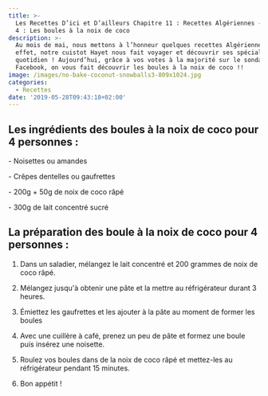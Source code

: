 ```yaml
---
title: >-
  Les Recettes D’ici et D’ailleurs Chapitre 11 : Recettes Algériennes - Épisode
  4 : Les boules à la noix de coco
description: >-
  Au mois de mai, nous mettons à l’honneur quelques recettes Algériennes ! En
  effet, notre cuistot Hayet nous fait voyager et découvrir ses spécialités au
  quotidien ! Aujourd’hui, grâce à vos votes à la majorité sur le sondage de
  Facebook, on vous fait découvrir les boules à la noix de coco !!
image: /images/no-bake-coconut-snowballs3-809x1024.jpg
categories:
  - Recettes
date: '2019-05-28T09:43:18+02:00'
---
```

## Les ingrédients des boules à la noix de coco pour 4 personnes :



\- Noisettes ou amandes

\- Crêpes dentelles ou gaufrettes

\- 200g + 50g de noix de coco râpé

\- 300g de lait concentré sucré

## 

## La préparation des boule à la noix de coco pour 4 personnes : 



1. Dans un saladier, mélangez le lait concentré et 200 grammes de noix de coco râpé.

2. Mélangez jusqu'à obtenir une pâte et la mettre au réfrigérateur durant 3 heures.

3. Émiettez les gaufrettes et les ajouter à la pâte au moment de former les boules

4. Avec une cuillère à café, prenez un peu de pâte et formez une boule puis insérez une noisette.

5. Roulez vos boules dans de la noix de coco râpé et mettez-les au réfrigérateur pendant 15 minutes.

6. Bon appétit !
